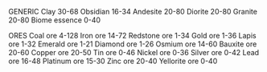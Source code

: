 GENERIC
Clay 30-68
Obsidian 16-34
Andesite 20-80
Diorite 20-80
Granite 20-80
Biome essence 0-40

ORES
Coal ore 4-128
Iron ore 14-72
Redstone ore 1-34
Gold ore 1-36
Lapis ore 1-32
Emerald ore 1-21
Diamond ore 1-26
Osmium ore 14-60
Bauxite ore 20-60
Copper ore 20-50
Tin ore 0-46
Nickel ore 0-36
Silver ore 0-42
Lead ore 16-48
Platinum ore 15-30
Zinc ore 20-40
Yellorite ore 0-40

